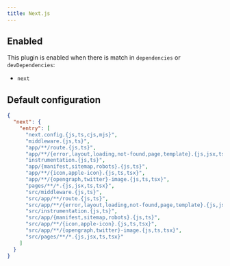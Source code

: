 ```yaml
---
title: Next.js
---
```


## Enabled

This plugin is enabled when there is match in `dependencies` or
`devDependencies`:

- `next`

## Default configuration

```json title="knip.json"
{
  "next": {
    "entry": [
      "next.config.{js,ts,cjs,mjs}",
      "middleware.{js,ts}",
      "app/**/route.{js,ts}",
      "app/**/{error,layout,loading,not-found,page,template}.{js,jsx,ts,tsx}",
      "instrumentation.{js,ts}",
      "app/{manifest,sitemap,robots}.{js,ts}",
      "app/**/{icon,apple-icon}.{js,ts,tsx}",
      "app/**/{opengraph,twitter}-image.{js,ts,tsx}",
      "pages/**/*.{js,jsx,ts,tsx}",
      "src/middleware.{js,ts}",
      "src/app/**/route.{js,ts}",
      "src/app/**/{error,layout,loading,not-found,page,template}.{js,jsx,ts,tsx}",
      "src/instrumentation.{js,ts}",
      "src/app/{manifest,sitemap,robots}.{js,ts}",
      "src/app/**/{icon,apple-icon}.{js,ts,tsx}",
      "src/app/**/{opengraph,twitter}-image.{js,ts,tsx}",
      "src/pages/**/*.{js,jsx,ts,tsx}"
    ]
  }
}
```
